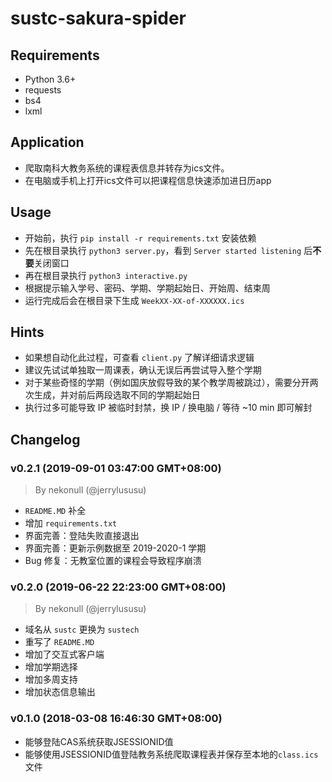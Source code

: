 # sustc-sakura-spider
## Requirements

- Python 3.6+
- requests
- bs4
- lxml

## Application

- 爬取南科大教务系统的课程表信息并转存为ics文件。
- 在电脑或手机上打开ics文件可以把课程信息快速添加进日历app

## Usage

- 开始前，执行 `pip install -r requirements.txt` 安装依赖
- 先在根目录执行 `python3 server.py`，看到 `Server started listening` 后**不要**关闭窗口
- 再在根目录执行 ```python3 interactive.py```
- 根据提示输入学号、密码、学期、学期起始日、开始周、结束周
- 运行完成后会在根目录下生成 `WeekXX-XX-of-XXXXXX.ics`
## Hints

* 如果想自动化此过程，可查看 `client.py` 了解详细请求逻辑
* 建议先试试单独取一周课表，确认无误后再尝试导入整个学期
* 对于某些奇怪的学期（例如国庆放假导致的某个教学周被跳过），需要分开两次生成，并对前后两段选取不同的学期起始日
* 执行过多可能导致 IP 被临时封禁，换 IP / 换电脑 / 等待 ~10 min 即可解封

## Changelog

### v0.2.1 (2019-09-01 03:47:00 GMT+08:00)

> By nekonull (@jerrylususu)

* `README.MD` 补全
* 增加 `requirements.txt`
* 界面完善：登陆失败直接退出
* 界面完善：更新示例数据至 2019-2020-1 学期
* Bug 修复：无教室位置的课程会导致程序崩溃 

### v0.2.0 (2019-06-22 22:23:00 GMT+08:00)

> By nekonull (@jerrylususu)

* 域名从 `sustc` 更换为 `sustech`
* 重写了 `README.MD`
* 增加了交互式客户端
* 增加学期选择
* 增加多周支持
* 增加状态信息输出

### v0.1.0 (2018-03-08 16:46:30 GMT+08:00)

- 能够登陆CAS系统获取JSESSIONID值
- 能够使用JSESSIONID值登陆教务系统爬取课程表并保存至本地的```class.ics```文件